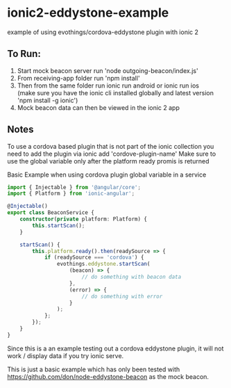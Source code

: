 # ionic2-eddystone-example
example of using evothings/cordova-eddystone plugin with ionic 2

## To Run:
1. Start mock beacon server run 'node outgoing-beacon/index.js'
2. From receiving-app folder run 'npm install'
3. Then from the same folder run ionic run android or ionic run ios  
   (make sure you have the ionic cli installed globally and latest version 'npm install -g ionic')
4. Mock beacon data can then be viewed in the ionic 2 app

## Notes
To use a cordova based plugin that is not part of the ionic collection you need to add the plugin via ionic add 'cordove-plugin-name'
Make sure to use the global variable only after the platform ready promis is returned

Basic Example when using cordova plugin global variable in a service

```typescript
import { Injectable } from '@angular/core';
import { Platform } from 'ionic-angular';

@Injectable()
export class BeaconService {
    constructor(private platform: Platform) {
        this.startScan();
    }

    startScan() {
        this.platform.ready().then(readySource => {
            if (readySource === 'cordova') {
                evothings.eddystone.startScan(
                    (beacon) => {
                        // do something with beacon data
                    },
                    (error) => {
                        // do something with error
                    }
                );
            };
        });
    }
}
```

Since this is a an example testing out a cordova eddystone plugin, it will not work / display data if you try ionic serve.

This is just a basic example which has only been tested with https://github.com/don/node-eddystone-beacon as the mock beacon. 

